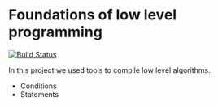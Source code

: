 # Foundations of low level programming

[![Build Status](https://travis-ci.org/joemccann/dillinger.svg?branch=master)](https://github.com/daorejuela1)

In this project we used tools to compile low level algorithms.

  - Conditions
  - Statements
  

